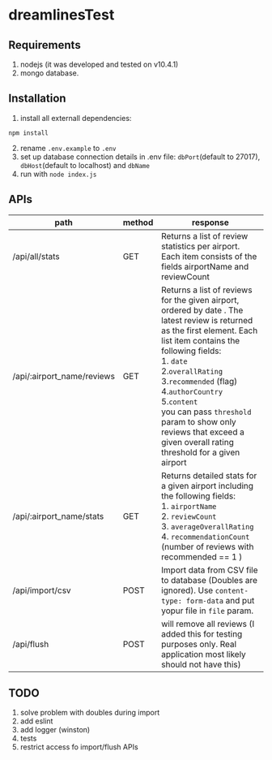 # dreamlinesTest

## Requirements
1. nodejs (it was developed and tested on v10.4.1)
2. mongo database.

## Installation

1. install all externall dependencies:
```
npm install
```
2. rename `.env.example` to `.env`
3. set up database connection details in .env file: `dbPort`(default to 27017), `dbHost`(default to localhost) and `dbName`
4. run with `node index.js`

## APIs
path | method | response
-----|--------|---------
/api/all/stats | GET | Returns a list of review statistics per airport. Each item consists of the fields airportName and reviewCount
/api/:airport_name/reviews | GET | Returns a list of reviews for the given airport, ordered by date . The latest review is returned as the first element. Each list item contains the following fields:<br> 1. `date`<br>2.`overallRating`<br>3.`recommended` (flag)<br>4.`authorCountry`<br>5.`content`<br> you can pass `threshold` param to show only reviews that exceed a given overall rating threshold for a given airport
/api/:airport_name/stats | GET | Returns detailed stats for a given airport including the following fields: <br>1. `airportName` <br>2. `reviewCount`<br>3. `averageOverallRating`<br>4. `recommendationCount` (number of reviews with recommended == 1 )
/api/import/csv | POST | Import data from CSV file to database (Doubles are ignored). Use `content-type: form-data` and put yopur file in `file` param.
/api/flush | POST | will remove all reviews (I added this for testing purposes only. Real application most likely should not have this)

## TODO
1. solve problem with doubles during import
2. add eslint
3. add logger (winston)
4. tests
5. restrict access fo import/flush APIs
